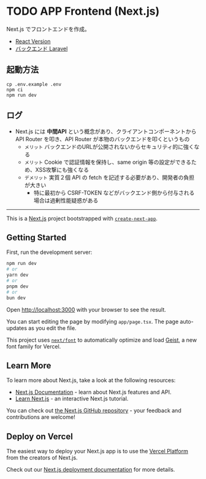 # TODO APP Frontend (Next.js)

Next.js でフロントエンドを作成。

- [React Version](https://github.com/KadoProG/todo-frontend-react-v2)
- [バックエンド Laravel](https://github.com/KadoProG/todo-frontend-react-v2)

## 起動方法

```shell
cp .env.example .env
npm ci
npm run dev
```

## ログ

- Next.js には **中間API** という概念があり、クライアントコンポーネントから API Router を叩き、API Router が本物のバックエンドを叩くというもの
  - `メリット` バックエンドのURLが公開されないからセキュリティ的に強くなる
  - `メリット` Cookie で認証情報を保持し、same origin 等の設定ができるため、XSS攻撃にも強くなる
  - `デメリット` 実質２個 API の fetch を記述する必要があり、開発者の負担が大きい
    - 特に最初から CSRF-TOKEN などがバックエンド側から付与される場合は過剰性能疑惑がある

---

This is a [Next.js](https://nextjs.org) project bootstrapped with [`create-next-app`](https://nextjs.org/docs/app/api-reference/cli/create-next-app).

## Getting Started

First, run the development server:

```bash
npm run dev
# or
yarn dev
# or
pnpm dev
# or
bun dev
```

Open [http://localhost:3000](http://localhost:3000) with your browser to see the result.

You can start editing the page by modifying `app/page.tsx`. The page auto-updates as you edit the file.

This project uses [`next/font`](https://nextjs.org/docs/app/building-your-application/optimizing/fonts) to automatically optimize and load [Geist](https://vercel.com/font), a new font family for Vercel.

## Learn More

To learn more about Next.js, take a look at the following resources:

- [Next.js Documentation](https://nextjs.org/docs) - learn about Next.js features and API.
- [Learn Next.js](https://nextjs.org/learn) - an interactive Next.js tutorial.

You can check out [the Next.js GitHub repository](https://github.com/vercel/next.js) - your feedback and contributions are welcome!

## Deploy on Vercel

The easiest way to deploy your Next.js app is to use the [Vercel Platform](https://vercel.com/new?utm_medium=default-template&filter=next.js&utm_source=create-next-app&utm_campaign=create-next-app-readme) from the creators of Next.js.

Check out our [Next.js deployment documentation](https://nextjs.org/docs/app/building-your-application/deploying) for more details.
